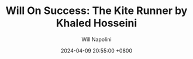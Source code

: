 ---
title: "Will On Success: The Kite Runner by Khaled Hosseini"
author: Will Napolini
date: 2024-04-09 20:55:00 +0800
categories: [Mindset, Book-summaries]
tags:
  [
    the-kite-runner,
    khaled-hosseini,
    afghanistan,
    friendship,
    betrayal,
    redemption,
    child-hood,
    war,
    taliban,
    petersburg,
    kabul,
    persian-culture,
    afghan-diaspora,
    cultural-shock,
    refugee,
    father-son-relationship,
    sacrifice,
    forgiveness,
    memory,
    historical-fiction,
    political-turmoil,
    personal-growth,
    trauma,
    love-story
  ]
image: https://pbs.twimg.com/media/GO2CQsrXUAAW34k?format=jpg&name=large
alt: "Will On Success: The Kite Runner by Khaled Hosseini"
fallback:
  - 
  # Replace with the URL of your backup image
  -
  # Replace with the URL of your backup image
---